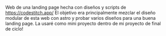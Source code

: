 Web de una landing page hecha con diseños y scripts de https://codestitch.app/ 
El objetivo era principalmente mezclar el diseño modular de esta web con astro y probar varios diseños para una buena landing page. La usaré como mini proyecto dentro de mi proyecto de final de ciclo!

